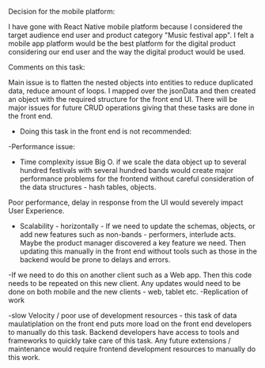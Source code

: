 
Decision for the mobile platform:

I have gone with React Native mobile platform because I considered the target audience end user and product category "Music festival app". I felt a mobile app platform would be the best platform for the digital product considering our end user and the way the digital product would be used.


Comments on this task:

Main issue is to flatten the nested objects into entities to reduce duplicated data, reduce amount of loops. I mapped over the jsonData and then created an object with the required structure for the front end UI. There will be major issues for future CRUD operations giving that these tasks are done in the front end.

- Doing this task in the front end is not recommended:

-Performance issue:
- Time complexity issue Big O.  if we scale the data object up to several hundred festivals with several hundred bands would create major performance problems for the frontend without careful consideration of the data structures - hash tables, objects. 

Poor performance, delay in response from the UI would severely impact User Experience.

- Scalability - horizontally - If we need to update the schemas, objects, or add new features such as non-bands - performers, interlude acts. Maybe the product manager discovered a key feature we need. Then updating this manually in the front end without tools such as those in the backend would be prone to delays and errors.


-If we need to do this on another client such as a Web app. Then this code needs to be repeated on this new client. Any updates would need to be done on both mobile and the new clients - web, tablet etc. -Replication of work

-slow Velocity  / poor use of development resources - this task of data maulatiplation on the front end puts more load on the front end developers to manually do this task. Backend developers have access to tools and frameworks to quickly take care of this task.
Any future extensions / maintenance would require frontend development resources to manually do this work.

